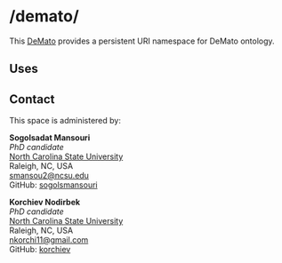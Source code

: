 # /demato/
This [DeMato](https://w3id.org/demato) provides a persistent URI namespace for DeMato ontology.

## Uses


## Contact
This space is administered by:  

**Sogolsadat Mansouri**  
*PhD candidate*  
[North Carolina State University](https://www.ncsu.edu/)  
Raleigh, NC, USA  
<smansou2@ncsu.edu>  
GitHub: [sogolsmansouri](https://github.com/sogolsmansouri)

**Korchiev Nodirbek**  
*PhD candidate*  
[North Carolina State University](https://www.ncsu.edu/)  
Raleigh, NC, USA  
<nkorchi11@gmail.com>  
GitHub: [korchiev](https://github.com/korchiev)
